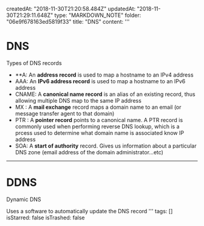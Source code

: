 createdAt: "2018-11-30T21:20:58.484Z"
updatedAt: "2018-11-30T21:29:11.648Z"
type: "MARKDOWN_NOTE"
folder: "06e9f678163ed5819f33"
title: "DNS"
content: '''
  # DNS
  
  Types of DNS records
  * **A: An **address record** is used to map a hostname to an IPv4 address
  * AAA: An **IPv6 address record** is used to map a hostname to an IPv6 address
  * CNAME: A **canonical name record** is an alias of an existing record, thus allowing multiple DNS map to the same IP address
  * MX : A **mail exchange** record maps a domain name to an email (or message transfer agent to that domain)
  * PTR : A **pointer record** points to a canonical name. A PTR record is commonly used when performing reverse DNS lookup, which is a prcess used to determine what domain name is associated know IP address
  * SOA: A **start of authority** record. Gives us information about a particular DNS zone (email address of the domain administrator...etc)
  
  ---
  
  # DDNS
  
  Dynamic DNS
  
  Uses a software to automatically update the DNS record
'''
tags: []
isStarred: false
isTrashed: false
